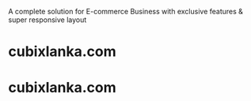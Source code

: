 A complete solution for E-commerce Business with exclusive features & super responsive layout
# cubixlanka.com
# cubixlanka.com

